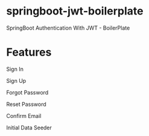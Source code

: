 # springboot-jwt-boilerplate
SpringBoot Authentication With JWT - BoilerPlate

# Features

Sign In

Sign Up

Forgot Password

Reset Password

Confirm Email

Initial Data Seeder
